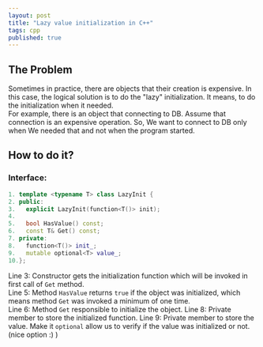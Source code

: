 ```yaml
---
layout: post
title: "Lazy value initialization in C++"
tags: cpp
published: true
---
```


## The Problem
Sometimes in practice, there are objects that their creation is expensive. In this case, the logical solution is to do the "lazy" initialization. It means, to do the initialization when it needed.  
For example, there is an object that connecting to DB. Assume that connection is an expensive operation. So, We want to connect to DB only when We needed that and not when the program started.

## How to do it?

### Interface:

```cpp
1. template <typename T> class LazyInit {
2. public:
3.   explicit LazyInit(function<T()> init);
4.
5.   bool HasValue() const;
6.   const T& Get() const;
7. private:
8.   function<T()> init_;
9.   mutable optional<T> value_;
10.};
```
Line 3: Constructor gets the initialization function which will be invoked in first call of `Get` method.  
Line 5: Method `HasValue` returns `true` if the object was initialized, which means method `Get` was invoked a minimum of one time.  
Line 6: Method `Get` responsible to initialize the object. 
Line 8: Private member to store the initialized function.
Line 9: Private member to store the value. Make it `optional` allow us to verify if the value was initialized or not. (nice option :) )
